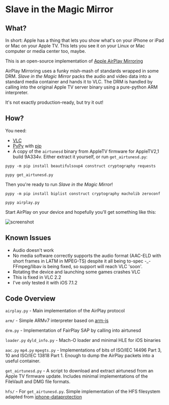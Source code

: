 Slave in the Magic Mirror
=========================

What?
-----

In short: Apple has a thing that lets you show what's on your iPhone or iPad or Mac on your Apple TV. This lets you see it on your Linux or Mac computer or media center too, maybe.

This is an open-source implementation of [Apple AirPlay Mirroring](https://en.wikipedia.org/wiki/AirPlay#AirPlay_Mirroring)

AirPlay Mirroring uses a funky mish-mash of standards wrapped in some DRM. *Slave in the Magic Mirror* packs the audio and video data into a standard media container and hands it to VLC. The DRM is handled by calling into the original Apple TV server binary using a pure-python ARM interpreter.

It's not exactly production-ready, but try it out!

How?
----

You need:

- [VLC](https://www.videolan.org/vlc/)
- [PyPy](http://pypy.org/) with [pip](https://en.wikipedia.org/wiki/Pip_%28package_manager%29)
- A copy of the `airtunesd` binary from AppleTV firmware for AppleTV2,1 build 9A334v. Either extract it yourself, or run `get_airtunesd.py`:

```
pypy -m pip install beautifulsoup4 construct cryptography requests

pypy get_airtunesd.py
```


Then you're ready to run *Slave in the Magic Mirror*!

```
pypy -m pip install biplist construct cryptography macholib zeroconf

pypy airplay.py
```

Start AirPlay on your device and hopefully you'll get something like this:

![screenshot](https://i.imgur.com/w5hEgsT.png)


Known Issues
------------

- Audio doesn't work
 - No media software correctly supports the audio format (AAC-ELD with short frames in LATM in MPEG-TS) despite it all being to-spec -_- FFmpeg/libav is being fixed, so support will reach VLC 'soon'.
- Rotating the device and launching some games crashes VLC
 - This is fixed in VLC 2.2
- I've only tested it with iOS 7.1.2


Code Overview
-------------

`airplay.py` - Main implementation of the AirPlay protocol

`arm/` - Simple ARMv7 interpreter based on [arm-js](https://github.com/ozaki-r/arm-js)

`drm.py` - Implementation of FairPlay SAP by calling into airtunesd

`loader.py` `dyld_info.py` - Mach-O loader and minimal HLE for iOS binaries

`aac.py` `mp4.py` `mpegts.py` - Implementations of bits of ISO/IEC 14496 Part 3, 10 and ISO/IEC 13818 Part 1. Enough to dump the AirPlay packets into a useful container.

`get_airtunesd.py` - A script to download and extract airtunesd from an Apple TV firmware update. Includes minimal implementations of the FileVault and DMG file formats.

`hfs/` - For `get_airtunesd.py`. Simple implementation of the HFS filesystem adapted from [iphone-dataprotection](https://code.google.com/p/iphone-dataprotection/)
